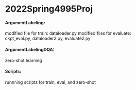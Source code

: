 # 2022Spring4995Proj
#### ArgumentLabeling:
modified file for train: dataloader.py
modified files for evaluate: ckpt_eval.py, dataloader2.py, evaluate2.py
#### ArgumentLabelingDQA:
zero-shot learning
#### Scripts:
runnning scripts for train, eval, and zero-shot
